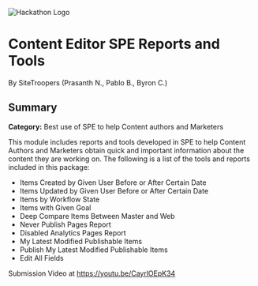 ![Hackathon Logo](documentation/images/hackathon.png?raw=true "Hackathon Logo")
# Content Editor SPE Reports and Tools

By SiteTroopers (Prasanth N., Pablo B., Byron C.)

## Summary

**Category:** Best use of SPE to help Content authors and Marketers

This module includes reports and tools developed in SPE to help Content Authors and Marketers obtain quick and important information about the content they are working on. The following is a list of the tools and reports included in this package:

- Items Created by Given User Before or After Certain Date
- Items Updated by Given User Before or After Certain Date
- Items by Workflow State
- Items with Given Goal
- Deep Compare Items Between Master and Web
- Never Publish Pages Report
- Disabled Analytics Pages Report
- My Latest Modified Publishable Items
- Publish My Latest Modified Publishable Items
- Edit All Fields

Submission Video at https://youtu.be/CayrlOEpK34
